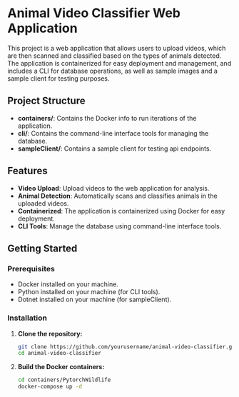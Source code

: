# Animal Video Classifier Web Application

This project is a web application that allows users to upload videos, which are then scanned and classified based on the types of animals detected. The application is containerized for easy deployment and management, and includes a CLI for database operations, as well as sample images and a sample client for testing purposes.

## Project Structure

- **containers/**: Contains the Docker info to run iterations of the application.
- **cli/**: Contains the command-line interface tools for managing the database.
- **sampleClient/**: Contains a sample client for testing api endpoints.

## Features

- **Video Upload**: Upload videos to the web application for analysis.
- **Animal Detection**: Automatically scans and classifies animals in the uploaded videos.
- **Containerized**: The application is containerized using Docker for easy deployment.
- **CLI Tools**: Manage the database using command-line interface tools.

## Getting Started

### Prerequisites

- Docker installed on your machine.
- Python installed on your machine (for CLI tools).
- Dotnet installed on your machine (for sampleClient).

### Installation

1. **Clone the repository:**
   ```bash
   git clone https://github.com/yourusername/animal-video-classifier.git
   cd animal-video-classifier
    ```
2. **Build the Docker containers:**
   ```bash
   cd containers/PytorchWildlife
   docker-compose up -d
   ```